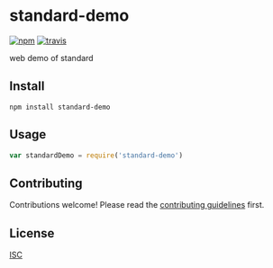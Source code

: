 # standard-demo

[![npm][npm-image]][npm-url]
[![travis][travis-image]][travis-url]

[npm-image]: https://img.shields.io/npm/v/standard-demo.svg?style=flat-square
[npm-url]: https://www.npmjs.com/package/standard-demo
[travis-image]: https://img.shields.io/travis/flet/standard-demo.svg?style=flat-square
[travis-url]: https://travis-ci.org/flet/standard-demo

web demo of standard

## Install

```
npm install standard-demo
```

## Usage

```js
var standardDemo = require('standard-demo')
```

## Contributing

Contributions welcome! Please read the [contributing guidelines](CONTRIBUTING.md) first.

## License

[ISC](LICENSE)
